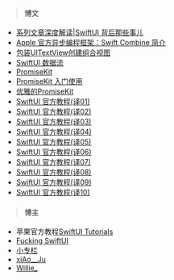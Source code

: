> #### 博文

* [系列文章深度解读|SwiftUI 背后那些事儿](https://www.ctolib.com/topics-141656.html)
* [Apple 官方异步编程框架：Swift Combine 简介](https://www.ctolib.com/topics-142665.html)
* [包装UITextView创建组合视图](https://stackoverflow.com/questions/56471973/)
* [SwiftUI 数据流](https://xiaozhuanlan.com/topic/0528764139)
* [PromiseKit](https://www.jianshu.com/p/18e35e1154a8)
* [PromiseKit 入门使用](https://blog.csdn.net/weixin_34262482/article/details/91370929)
* [优雅的PromiseKit](https://www.jianshu.com/p/21ed6695d48a)
* [SwiftUI 官方教程(译01)](https://www.jianshu.com/p/efc36dd785d6)
* [SwiftUI 官方教程(译02)](https://www.jianshu.com/p/2297725a051e)
* [SwiftUI 官方教程(译03)](https://www.jianshu.com/p/ecf30901031d)
* [SwiftUI 官方教程(译04)](https://www.jianshu.com/p/5a9d1a539829)
* [SwiftUI 官方教程(译05)](https://www.jianshu.com/p/6b5f8ea2619e)
* [SwiftUI 官方教程(译06)](https://www.jianshu.com/p/769b52b051cc)
* [SwiftUI 官方教程(译07)](https://www.jianshu.com/p/ad59cb9f2db8)
* [SwiftUI 官方教程(译08)](https://www.jianshu.com/p/0339d002ec0e)
* [SwiftUI 官方教程(译09)](https://www.jianshu.com/p/441930138de2)
* [SwiftUI 官方教程(译10)](https://www.jianshu.com/p/17fc7929fcbb)


> #### 博主

* 苹果官方教程[SwiftUI Tutorials](https://developer.apple.com/tutorials/swiftui/)
* [Fucking SwiftUI](https://fuckingswiftui.com/)
* [小专栏](https://xiaozhuanlan.com/explore)
* [xiAo__Ju](https://www.jianshu.com/u/a155c8505859)
* [Willie_](https://www.jianshu.com/u/785617fd05b4)










